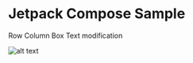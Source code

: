 # Jetpack Compose Sample
Row
Column
Box
Text modification

![alt text](https://github.com/buddhasaikia/Jetpack-compose-sample/blob/master/app.png?raw=true)